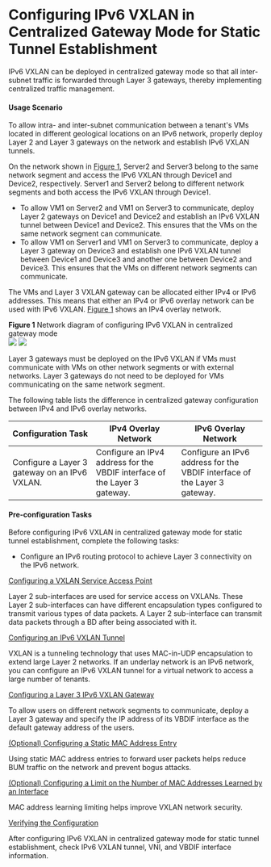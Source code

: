 Configuring IPv6 VXLAN in Centralized Gateway Mode for Static Tunnel Establishment
==================================================================================

IPv6 VXLAN can be deployed in centralized gateway mode so that all inter-subnet traffic is forwarded through Layer 3 gateways, thereby implementing centralized traffic management.

#### Usage Scenario

To allow intra- and inter-subnet communication between a tenant's VMs located in different geological locations on an IPv6 network, properly deploy Layer 2 and Layer 3 gateways on the network and establish IPv6 VXLAN tunnels.

On the network shown in [Figure 1](#EN-US_TASK_0274174836__fig_dc_vrp_vxlan_cfg_103901), Server2 and Server3 belong to the same network segment and access the IPv6 VXLAN through Device1 and Device2, respectively. Server1 and Server2 belong to different network segments and both access the IPv6 VXLAN through Device1.

* To allow VM1 on Server2 and VM1 on Server3 to communicate, deploy Layer 2 gateways on Device1 and Device2 and establish an IPv6 VXLAN tunnel between Device1 and Device2. This ensures that the VMs on the same network segment can communicate.
* To allow VM1 on Server1 and VM1 on Server3 to communicate, deploy a Layer 3 gateway on Device3 and establish one IPv6 VXLAN tunnel between Device1 and Device3 and another one between Device2 and Device3. This ensures that the VMs on different network segments can communicate.

The VMs and Layer 3 VXLAN gateway can be allocated either IPv4 or IPv6 addresses. This means that either an IPv4 or IPv6 overlay network can be used with IPv6 VXLAN. [Figure 1](#EN-US_TASK_0274174836__fig_dc_vrp_vxlan_cfg_103901) shows an IPv4 overlay network.

**Figure 1** Network diagram of configuring IPv6 VXLAN in centralized gateway mode  
![](figure/en-us_image_0000002126480893.png)
![](../../../../public_sys-resources/note_3.0-en-us.png) 

Layer 3 gateways must be deployed on the IPv6 VXLAN if VMs must communicate with VMs on other network segments or with external networks. Layer 3 gateways do not need to be deployed for VMs communicating on the same network segment.


The following table lists the difference in centralized gateway configuration between IPv4 and IPv6 overlay networks.

| Configuration Task | IPv4 Overlay Network | IPv6 Overlay Network |
| --- | --- | --- |
| Configure a Layer 3 gateway on an IPv6 VXLAN. | Configure an IPv4 address for the VBDIF interface of the Layer 3 gateway. | Configure an IPv6 address for the VBDIF interface of the Layer 3 gateway. |




#### Pre-configuration Tasks

Before configuring IPv6 VXLAN in centralized gateway mode for static tunnel establishment, complete the following tasks:

* Configure an IPv6 routing protocol to achieve Layer 3 connectivity on the IPv6 network.


[Configuring a VXLAN Service Access Point](../../../../software/nev8r10_vrpv8r16/user/vrp/dc_vrp_vxlan6_cfg_0018.html)

Layer 2 sub-interfaces are used for service access on VXLANs. These Layer 2 sub-interfaces can have different encapsulation types configured to transmit various types of data packets. A Layer 2 sub-interface can transmit data packets through a BD after being associated with it.

[Configuring an IPv6 VXLAN Tunnel](../../../../software/nev8r10_vrpv8r16/user/vrp/dc_vrp_vxlan6_cfg_0019.html)

VXLAN is a tunneling technology that uses MAC-in-UDP encapsulation to extend large Layer 2 networks. If an underlay network is an IPv6 network, you can configure an IPv6 VXLAN tunnel for a virtual network to access a large number of tenants.

[Configuring a Layer 3 IPv6 VXLAN Gateway](../../../../software/nev8r10_vrpv8r16/user/vrp/dc_vrp_vxlan6_cfg_0020.html)

To allow users on different network segments to communicate, deploy a Layer 3 gateway and specify the IP address of its VBDIF interface as the default gateway address of the users.

[(Optional) Configuring a Static MAC Address Entry](../../../../software/nev8r10_vrpv8r16/user/vrp/dc_vrp_vxlan6_cfg_0023.html)

Using static MAC address entries to forward user packets helps reduce BUM traffic on the network and prevent bogus attacks.

[(Optional) Configuring a Limit on the Number of MAC Addresses Learned by an Interface](../../../../software/nev8r10_vrpv8r16/user/vrp/dc_vrp_vxlan6_cfg_0021.html)

MAC address learning limiting helps improve VXLAN network security.

[Verifying the Configuration](../../../../software/nev8r10_vrpv8r16/user/vrp/dc_vrp_vxlan6_cfg_0022.html)

After configuring IPv6 VXLAN in centralized gateway mode for static tunnel establishment, check IPv6 VXLAN tunnel, VNI, and VBDIF interface information.